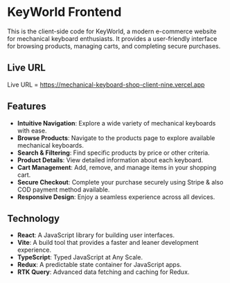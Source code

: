 # KeyWorld Frontend

This is the client-side code for KeyWorld, a modern e-commerce website for mechanical keyboard enthusiasts. It provides a user-friendly interface for browsing products, managing carts, and completing secure purchases.

## Live URL

Live URL = https://mechanical-keyboard-shop-client-nine.vercel.app

## Features

- **Intuitive Navigation**: Explore a wide variety of mechanical keyboards with ease.
- **Browse Products**: Navigate to the products page to explore available mechanical keyboards.
- **Search & Filtering**: Find specific products by price or other criteria.
- **Product Details**: View detailed information about each keyboard.
- **Cart Management**: Add, remove, and manage items in your shopping cart.
- **Secure Checkout**: Complete your purchase securely using Stripe & also COD payment method available.
- **Responsive Design**: Enjoy a seamless experience across all devices.

## Technology

- **React**: A JavaScript library for building user interfaces.
- **Vite**: A build tool that provides a faster and leaner development experience.
- **TypeScript**: Typed JavaScript at Any Scale.
- **Redux**: A predictable state container for JavaScript apps.
- **RTK Query**: Advanced data fetching and caching for Redux.
